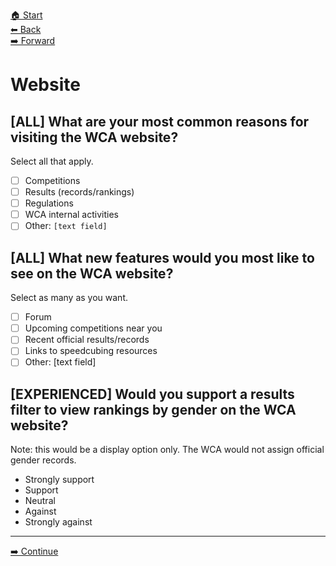 [🏠 Start](./index.md)  
[⬅ Back](./3-communication.md)  
[️➡️ Forward](./5-discipline.md)

# Website

## [ALL] What are your most common reasons for visiting the WCA website?

Select all that apply.

- [ ] Competitions
- [ ] Results (records/rankings)
- [ ] Regulations
- [ ] WCA internal activities
- [ ] Other: `[text field]`

## [ALL] What new features would you most like to see on the WCA website?

Select as many as you want.

- [ ] Forum
- [ ] Upcoming competitions near you
- [ ] Recent official results/records
- [ ] Links to speedcubing resources
- [ ] Other: [text field]

## [EXPERIENCED] Would you support a results filter to view rankings by gender on the WCA website? 

Note: this would be a display option only. The WCA would not assign official gender records.

- Strongly support
- Support
- Neutral
- Against
- Strongly against

<hr>

[➡️ Continue](./5-discipline.md)
